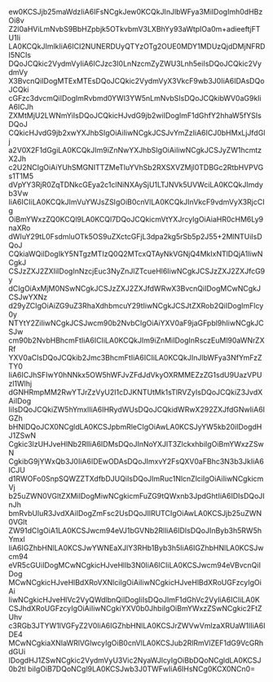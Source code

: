 ew0KCSJjb25maWdzIiA6IFsNCgkJew0KCQkJInJlbWFya3MiIDogImh0dHBzOi8v
Z2l0aHViLmNvbS9BbHZpbjk5OTkvbmV3LXBhYy93aWtpIOa0m+adieeftjFTU1Ii
LA0KCQkJImlkIiA6ICI2NUNERDUyQTYzOTg2OUE0MDY1MDUzQjdDMjNFRDI5NCIs
DQoJCQkic2VydmVyIiA6ICJzc3I0LnNzcmZyZWU3Lnh5eiIsDQoJCQkic2VydmVy
X3BvcnQiIDogMTExMTEsDQoJCQkic2VydmVyX3VkcF9wb3J0IiA6IDAsDQoJCQki
cGFzc3dvcmQiIDogImRvbmd0YWl3YW5nLmNvbSIsDQoJCQkibWV0aG9kIiA6ICJh
ZXMtMjU2LWNmYiIsDQoJCQkicHJvdG9jb2wiIDogImF1dGhfY2hhaW5fYSIsDQoJ
CQkicHJvdG9jb2xwYXJhbSIgOiAiIiwNCgkJCSJvYmZzIiA6ICJ0bHMxLjJfdGlj
a2V0X2F1dGgiLA0KCQkJIm9iZnNwYXJhbSIgOiAiIiwNCgkJCSJyZW1hcmtzX2Jh
c2U2NCIgOiAiYUhSMGNITTZMeTluYVhSb2RXSXVZMjl0TDBGc2RtbHVPVGs1T1M5
dVpYY3RjR0ZqTDNkcGEya2c1clNiNXAySjU1LTJNVk5UVWciLA0KCQkJImdyb3Vw
IiA6ICIiLA0KCQkJImVuYWJsZSIgOiB0cnVlLA0KCQkJInVkcF9vdmVyX3RjcCIg
OiBmYWxzZQ0KCQl9LA0KCQl7DQoJCQkicmVtYXJrcyIgOiAiaHR0cHM6Ly9naXRo
dWIuY29tL0FsdmluOTk5OS9uZXctcGFjL3dpa2kg5rSb5p2J55+2MlNTUiIsDQoJ
CQkiaWQiIDogIkY5NTgzMTIzQ0Q2MTcxQTAyNkVGNjQ4MkIxNTlDQjA1IiwNCgkJ
CSJzZXJ2ZXIiIDogInNzcjEuc3NyZnJlZTcueHl6IiwNCgkJCSJzZXJ2ZXJfcG9y
dCIgOiAxMjM0NSwNCgkJCSJzZXJ2ZXJfdWRwX3BvcnQiIDogMCwNCgkJCSJwYXNz
d29yZCIgOiAiZG9uZ3RhaXdhbmcuY29tIiwNCgkJCSJtZXRob2QiIDogImFlcy0y
NTYtY2ZiIiwNCgkJCSJwcm90b2NvbCIgOiAiYXV0aF9jaGFpbl9hIiwNCgkJCSJw
cm90b2NvbHBhcmFtIiA6ICIiLA0KCQkJIm9iZnMiIDogInRsczEuMl90aWNrZXRf
YXV0aCIsDQoJCQkib2Jmc3BhcmFtIiA6ICIiLA0KCQkJInJlbWFya3NfYmFzZTY0
IiA6ICJhSFIwY0hNNkx5OW5hWFJvZFdJdVkyOXRMMEZzZG1sdU9UazVPUzl1Wlhj
dGNHRmpMM2RwYTJrZzVyU2I1cDJKNTUtMk1sTlRVZyIsDQoJCQkiZ3JvdXAiIDog
IiIsDQoJCQkiZW5hYmxlIiA6IHRydWUsDQoJCQkidWRwX292ZXJfdGNwIiA6IGZh
bHNlDQoJCX0NCgldLA0KCSJpbmRleCIgOiAwLA0KCSJyYW5kb20iIDogdHJ1ZSwN
Cgkic3lzUHJveHlNb2RlIiA6IDMsDQoJInNoYXJlT3ZlckxhbiIgOiBmYWxzZSwN
CgkibG9jYWxQb3J0IiA6IDEwODAsDQoJImxvY2FsQXV0aFBhc3N3b3JkIiA6ICJU
d1RWOFo0SnpSQWZZTXdfbDJUQiIsDQoJImRuc1NlcnZlciIgOiAiIiwNCgkicmVj
b25uZWN0VGltZXMiIDogMiwNCgkicmFuZG9tQWxnb3JpdGhtIiA6IDIsDQoJInJh
bmRvbUluR3JvdXAiIDogZmFsc2UsDQoJIlRUTCIgOiAwLA0KCSJjb25uZWN0VGlt
ZW91dCIgOiA1LA0KCSJwcm94eVJ1bGVNb2RlIiA6IDIsDQoJInByb3h5RW5hYmxl
IiA6IGZhbHNlLA0KCSJwYWNEaXJlY3RHb1Byb3h5IiA6IGZhbHNlLA0KCSJwcm94
eVR5cGUiIDogMCwNCgkicHJveHlIb3N0IiA6ICIiLA0KCSJwcm94eVBvcnQiIDog
MCwNCgkicHJveHlBdXRoVXNlciIgOiAiIiwNCgkicHJveHlBdXRoUGFzcyIgOiAi
IiwNCgkicHJveHlVc2VyQWdlbnQiIDogIiIsDQoJImF1dGhVc2VyIiA6ICIiLA0K
CSJhdXRoUGFzcyIgOiAiIiwNCgkiYXV0b0JhbiIgOiBmYWxzZSwNCgkic2FtZUhv
c3RGb3JTYW1lVGFyZ2V0IiA6IGZhbHNlLA0KCSJrZWVwVmlzaXRUaW1lIiA6IDE4
MCwNCgkiaXNIaWRlVGlwcyIgOiB0cnVlLA0KCSJub2RlRmVlZEF1dG9VcGRhdGUi
IDogdHJ1ZSwNCgkic2VydmVyU3Vic2NyaWJlcyIgOiBbDQoNCgldLA0KCSJ0b2tl
biIgOiB7DQoNCgl9LA0KCSJwb3J0TWFwIiA6IHsNCg0KCX0NCn0=
